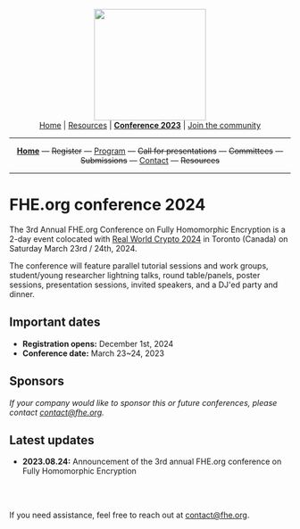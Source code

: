 <!-- Main header navigation -->
<p align="center">
  <img width="200" src="https://user-images.githubusercontent.com/5758427/180978488-db825482-5a58-4c7c-9589-c494a6f0be04.png"><br/>
  <a href="https://fhe-org.github.io">Home</a> | <a href="https://fhe-org.github.io/resources">Resources</a> | <a href="https://fhe-org.github.io/conferences/conference-2023/home"><b>Conference 2023</b></a> | <a href="https://fhe-org.github.io/community">Join the community</a>
</p>
<hr/>
<!-- /Main header navigation -->
<!-- Header conference 2024 links -->
<p align="center">
  <a href="https://fhe-org.github.io/conferences/conference-2024/home"><b>Home</b></a>
  —
  <strike>Register</strike>
  —
  <a href="https://fhe-org.github.io/conferences/conference-2023/program">Program</a>
  —
  <strike>Call for presentations</strike>
  —
  <strike>Committees</strike>
  —
  <strike>Submissions</strike>
  —
  <a href="https://fhe-org.github.io/conferences/conference-2024/contact">Contact</a>
  —
  <strike>Resources</strike>
</p>
<hr/>
<!-- /Header conference 2024 links -->

# FHE.org conference 2024
The 3rd Annual FHE.org Conference on Fully Homomorphic Encryption is a 2-day event colocated with [Real World Crypto 2024](https://rwc.iacr.org/2024/) in Toronto (Canada) on Saturday March 23rd / 24th, 2024.

The conference will feature parallel tutorial sessions and work groups, student/young researcher lightning talks, round table/panels, poster sessions, presentation sessions, invited speakers, and a DJ'ed party and dinner. 

## Important dates
- **Registration opens:** December 1st, 2024
- **Conference date:** March 23~24, 2023

## Sponsors

*If your company would like to sponsor this or future conferences, please contact contact@fhe.org.*


## Latest updates
- **2023.08.24:** Announcement of the 3rd annual FHE.org conference on Fully Homomorphic Encryption

<br><br>

If you need assistance, feel free to reach out at contact@fhe.org.

